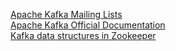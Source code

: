 [Apache Kafka Mailing Lists](https://mail-archives.apache.org/mod_mbox/kafka-users/)    
[Apache Kafka Official Documentation](https://kafka.apache.org/documentation/)    
[Kafka data structures in Zookeeper](https://cwiki.apache.org/confluence/display/KAFKA/Kafka+data+structures+in+Zookeeper)
